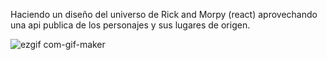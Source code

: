 Haciendo un diseño del universo de Rick and Morpy (react) aprovechando una api publica de los personajes y sus lugares de origen.

![ezgif com-gif-maker](https://user-images.githubusercontent.com/84364023/185059336-44793f09-1987-466f-a904-b5e7b3dbb29c.gif)
